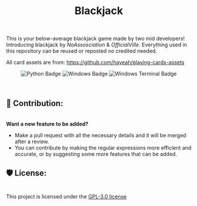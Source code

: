 <h1 align="center" id="title">Blackjack</h1><br>

This is your below-average blackjack game made by two mid developers! Introducing blackjack by *NoAssosciation* & *OfficialVille*. Everything used in this repository can be reused or reposted no credited needed.

All card assets are from: https://github.com/hayeah/playing-cards-assets

<p align="center">
  <img src="https://img.shields.io/badge/Python-3776AB?style=for-the-badge&logo=python&logoColor=white" alt="Python Badge">
  <img src="https://img.shields.io/badge/Windows-0078D6?style=for-the-badge&logo=windows&logoColor=white" alt="Windows Badge">
  <img src="https://img.shields.io/badge/Windows%20Terminal-4D4D4D?style=for-the-badge&logo=windows-terminal&logoColor=white" alt="Windows Terminal Badge">
</p>


<br><h2>💌 Contribution:</h2><br>
<b>Want a new feature to be added?</b><br>
* Make a pull request with all the necessary details and it will be merged after a review.
* You can contribute by making the regular expressions more efficient and accurate, or by suggesting some more features that can be added.

<h2>🛡️ License:</h2><br>
This project is licensed under the <a href="https://github.com/NoAssosciation/NightFall/blob/main/LICENSE">GPL-3.0 license</a><br><br>
